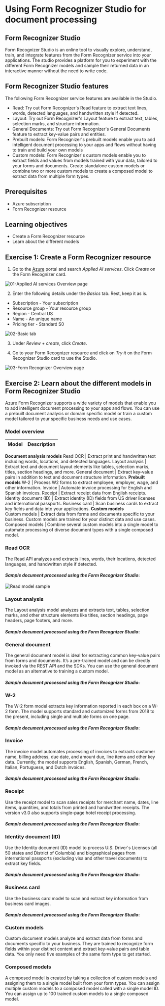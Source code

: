 # Using Form Recognizer Studio for document processing

## Form Recognizer Studio

Form Recognizer Studio is an online tool to visually explore, understand, train, and integrate features from the Form Recognizer service into your applications. The studio provides a platform for you to experiment with the different Form Recognizer models and sample their returned data in an interactive manner without the need to write code.

## Form Recognizer Studio features

The following Form Recognizer service features are available in the Studio.

* Read: Try out Form Recognizer's Read feature to extract text lines, words, detected languages, and handwritten style if detected. 
* Layout: Try out Form Recognizer's Layout feature to extract text, tables, selection marks, and structure information.
* General Documents: Try out Form Recognizer's General Documents feature to extract key-value pairs and entities. 
* Prebuilt models: Form Recognizer's prebuilt models enable you to add intelligent document processing to your apps and flows without having to train and build your own models
* Custom models: Form Recognizer's custom models enable you to extract fields and values from models trained with your data, tailored to your forms and documents. Create standalone custom models or combine two or more custom models to create a composed model to extract data from multiple form types.

## Prerequisites

* Azure subscription
* Form Recognizer resource

## Learning objectives

* Create a Form Recognizer resource
* Learn about the different models

## Exercise 1: Create a Form Recognizer resource

1.  Go to the [Azure](https://portal.azure.com) portal and search _Applied AI services_. Click _Create_ on the Form Recognizer card.

![01-Applied AI services Overview page](https://github.com/CSALabsAutomation/azure-ai-ml-document-processing-lab/blob/master/steps/01/assets/01.png)

2. Enter the following details under the _Basics_ tab. Rest, keep it as is.
* Subscription - Your subscription
* Resource group - Your resource group
* Region - Central US 
* Name - An unique name
* Pricing tier - Standard S0

![02-Basic tab](https://github.com/CSALabsAutomation/azure-ai-ml-document-processing-lab/blob/master/steps/01/assets/02.png)

3. Under _Review + create_, click _Create_.

4. Go to your Form Recognizer resource and click on _Try it_ on the Form Recognizer Studio card to use the Studio.

![03-Form Recognizer Overview page](https://github.com/CSALabsAutomation/azure-ai-ml-document-processing-lab/blob/master/steps/01/assets/03.png)


## Exercise 2: Learn about the different models in Form Recognizer Studio

Azure Form Recognizer supports a wide variety of models that enable you to add intelligent document processing to your apps and flows. You can use a prebuilt document analysis or domain specific model or train a custom model tailored to your specific business needs and use cases.

### Model overview

Model  | Description
------------- | -------------
__Document analysis models__
Read OCR  | Extract print and handwritten text including words, locations, and detected languages.
Layout analysis | Extract text and document layout elements like tables, selection marks, titles, section headings, and more.
General document | Extract key-value pairs in addition to text and document structure information.
__Prebuilt models__
W-2	| Process W2 forms to extract employee, employer, wage, and other information.
Invoice | Automate invoice processing for English and Spanish invoices.
Receipt	| Extract receipt data from English receipts.
Identity document (ID) | Extract identity (ID) fields from US driver licenses and international passports.
Business card | Scan business cards to extract key fields and data into your applications.
__Custom models__	
Custom models | Extract data from forms and documents specific to your business. Custom models are trained for your distinct data and use cases.
Composed models | Combine several custom models into a single model to automate processing of diverse document types with a single composed model.

### Read OCR

The Read API analyzes and extracts lines, words, their locations, detected languages, and handwritten style if detected.
#### _Sample document processed using the Form Recognizer Studio_:
![Read model sample](https://github.com/CSALabsAutomation/azure-ai-ml-document-processing-lab/blob/master/steps/01/assets/01.1.png)

### Layout analysis
The Layout analysis model analyzes and extracts text, tables, selection marks, and other structure elements like titles, section headings, page headers, page footers, and more.
#### _Sample document processed using the Form Recognizer Studio_:

### General document
The general document model is ideal for extracting common key-value pairs from forms and documents. It’s a pre-trained model and can be directly invoked via the REST API and the SDKs. You can use the general document model as an alternative to training a custom model.
#### _Sample document processed using the Form Recognizer Studio_:

### W-2
The W-2 form model extracts key information reported in each box on a W-2 form. The model supports standard and customized forms from 2018 to the present, including single and multiple forms on one page.
#### _Sample document processed using the Form Recognizer Studio_:

### Invoice
The invoice model automates processing of invoices to extracts customer name, billing address, due date, and amount due, line items and other key data. Currently, the model supports English, Spanish, German, French, Italian, Portuguese, and Dutch invoices.
#### _Sample document processed using the Form Recognizer Studio_:

### Receipt
Use the receipt model to scan sales receipts for merchant name, dates, line items, quantities, and totals from printed and handwritten receipts. The version v3.0 also supports single-page hotel receipt processing.
#### _Sample document processed using the Form Recognizer Studio_:

### Identity document (ID)
Use the Identity document (ID) model to process U.S. Driver's Licenses (all 50 states and District of Columbia) and biographical pages from international passports (excluding visa and other travel documents) to extract key fields.
#### _Sample document processed using the Form Recognizer Studio_:

### Business card
Use the business card model to scan and extract key information from business card images.
#### _Sample document processed using the Form Recognizer Studio_:

### Custom models
Custom document models analyze and extract data from forms and documents specific to your business. They are trained to recognize form fields within your distinct content and extract key-value pairs and table data. You only need five examples of the same form type to get started.

### Composed models
A composed model is created by taking a collection of custom models and assigning them to a single model built from your form types. You can assign multiple custom models to a composed model called with a single model ID. You can assign up to 100 trained custom models to a single composed model.